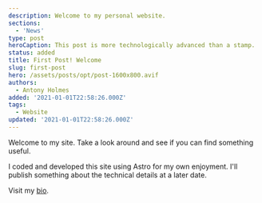 ```yaml
---
description: Welcome to my personal website.
sections:
  - 'News'
type: post
heroCaption: This post is more technologically advanced than a stamp.
status: added
title: First Post! Welcome
slug: first-post
hero: /assets/posts/opt/post-1600x800.avif
authors:
  - Antony Holmes
added: '2021-01-01T22:58:26.000Z'
tags:
  - Website
updated: '2021-01-01T22:58:26.000Z'
---
```


Welcome to my site. Take a look around and see if you can find something useful.

<!-- more -->

I coded and developed this site using Astro for my own enjoyment. I'll publish something about the technical details at
a later date.

Visit my [bio](/people/antony-holmes).
